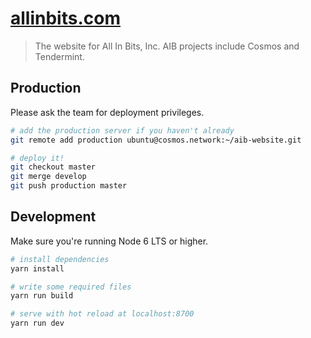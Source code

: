 # [allinbits.com](https://allinbits.com)

> The website for All In Bits, Inc. AIB projects include Cosmos and Tendermint.

## Production

Please ask the team for deployment privileges.

``` bash
# add the production server if you haven't already
git remote add production ubuntu@cosmos.network:~/aib-website.git
```

``` bash
# deploy it!
git checkout master
git merge develop
git push production master
```

## Development

Make sure you're running Node 6 LTS or higher.

``` bash
# install dependencies
yarn install

# write some required files
yarn run build

# serve with hot reload at localhost:8700
yarn run dev
```
